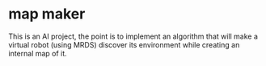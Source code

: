 # map maker

This is an AI project, the point is to implement an algorithm that will make a virtual robot (using MRDS) discover its environment while creating an internal map of it.
